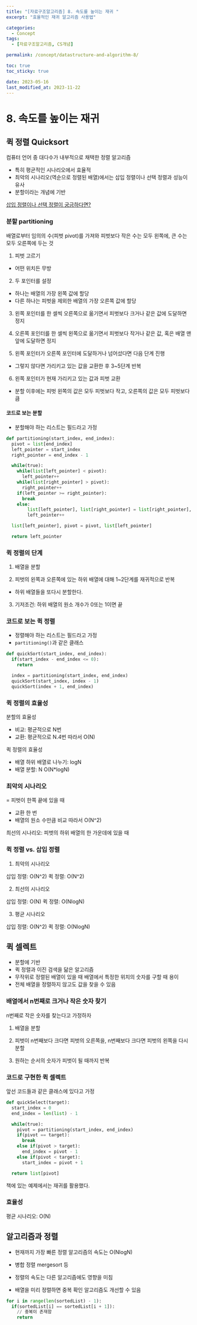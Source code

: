 ```yaml
---
title: "[자료구조알고리즘] 8. 속도를 높이는 재귀 "
excerpt: "효율적인 재귀 알고리즘 사용법"

categories:
  - Concept
tags:
  - [자료구조알고리즘, CS개념]

permalink: /concept/datastructure-and-algorithm-8/

toc: true
toc_sticky: true

date: 2023-05-16
last_modified_at: 2023-11-22
---
```

# 8. 속도를 높이는 재귀 

## 퀵 정렬 Quicksort 

컴퓨터 언어 중 대다수가 내부적으로 채택한 정렬 알고리즘 

- 특히 평균적인 시나리오에서 효율적
- 최악의 시나리오(역순으로 정렬된 배열)에서는 삽입 정렬이나 선택 정렬과 성능이 유사
- 분할이라는 개념에 기반 

[삽입 정렬이나 선택 정렬이 궁금하다면?](https://imbesky.github.io/concept/datastructure-and-algorithm-4/) 

### 분할 partitioning 

배열로부터 임의의 수(피벗 pivot)를 가져와 피벗보다 작은 수는 모두 왼쪽에, 큰 수는 모두 오른쪽에 두는 것 

1. 피벗 고르기 

- 어떤 위치든 무방 

2. 두 포인터를 설정 

- 하나는 배열의 가장 왼쪽 값에 할당
- 다른 하나는 피벗을 제외한 배열의 가장 오른쪽 값에 할당 

3. 왼쪽 포인터를 한 셀씩 오른쪽으로 옮기면서 피벗보다 크거나 같은 값에 도달하면 정지 

4. 오른쪽 포인터를 한 셀씩 왼쪽으로 옮기면서 피벗보다 작거나 같은 값, 혹은 배열 맨 앞에 도달하면 정지 

5. 왼쪽 포인터가 오른쪽 포인터에 도달하거나 넘어섰다면 다음 단계 진행 

- 그렇지 않다면 가리키고 있는 값을 교환한 후 3~5단계 반복 

6. 왼쪽 포인터가 현재 가리키고 있는 값과 피벗 교환 

- 분할 이후에는 피벗 왼쪽의 값은 모두 피벗보다 작고, 오른쪽의 값은 모두 피벗보다 큼 

#### 코드로 보는 분할 

- 분할해야 하는 리스트는 필드라고 가정 

``` python
def partitioning(start_index, end_index):
  pivot = list[end_index]
  left_pointer = start_index
  right_pointer = end_index - 1 

  while(true):
    while(list[left_pointer] < pivot):
      left_pointer++
    while(list[right_pointer] > pivot):
      right_pointer++
    if(left_pointer >= right_pointer):
      break
    else:
        list[left_pointer], list[right_pointer] = list[right_pointer], list[left_pointer]
        left_pointer++ 

  list[left_pointer], pivot = pivot, list[left_pointer] 

  return left_pointer
``` 

### 퀵 정렬의 단계 

1. 배열을 분할 

2. 피벗의 왼쪽과 오른쪽에 있는 하위 배열에 대해 1~2단계를 재귀적으로 반복 

- 하위 배열들을 또다시 분할한다. 

3. 기저조건: 하위 배열의 원소 개수가 0또는 1이면 끝 

### 코드로 보는 퀵 정렬 

- 정렬해야 하는 리스트는 필드라고 가정
- `partitioning()`과 같은 클래스 

``` python
def quickSort(start_index, end_index):
  if(start_index - end_index <= 0):
    return 

  index = partitioning(start_index, end_index)
  quickSort(start_index, index - 1)
  quickSort(index + 1, end_index)
``` 

### 퀵 정렬의 효율성 

분할의 효율성
- 비교: 평균적으로 N번
- 교환: 평균적으로 N.4번
따라서 O(N) 

퀵 정렬의 효율성
- 배열 하위 배열로 나누기: logN
- 배열 분할: N
O(N*logN) 

### 최악의 시나리오 

= 피벗이 한쪽 끝에 있을 때
- 교환 한 번
- 배열의 원소 수만큼 비교
따라서 O(N^2) 

최선의 시나리오: 피벗의 하위 배열의 한 가운데에 있을 때 

### 퀵 정렬 vs. 삽입 정렬 

1. 최악의 시나리오 

삽입 정렬: O(N^2)
퀵 정렬: O(N^2) 

2. 최선의 시나리오 

삽입 정렬: O(N)
퀵 정렬: O(NlogN) 

3. 평균 시나리오 

삽입 정렬: O(N^2)
퀵 정렬: O(NlogN) 

## 퀵 셀렉트 

- 분할에 기반
- 퀵 정렬과 이진 검색을 닮은 알고리즘
- 무작위로 정렬된 배열이 있을 때 배열에서 특정한 위치의 숫자를 구할 때 용이
- 전체 배열을 정렬하지 않고도 값을 찾을 수 있음 

### 배열에서 n번째로 크거나 작은 숫자 찾기 

n번째로 작은 숫자를 찾는다고 가정하자 

1. 배열을 분할 

2. 피벗이 n번째보다 크다면 피벗의 오른쪽을, n번째보다 크다면 피벗의 왼쪽을 다시 분할 

3. 원하는 순서의 숫자가 피벗이 될 때까지 반복 

### 코드로 구현한 퀵 셀렉트 

앞선 코드들과 같은 클래스에 있다고 가정 

``` python
def quickSelect(target):
  start_index = 0
  end_index = len(list) - 1 

  while(true):
    pivot = partitioning(start_index, end_index)
    if(pivot == target):
      break
    else if(pivot > target):
      end_index = pivot - 1
    else if(pivot < target):
      start_index = pivot + 1 

  return list[pivot]
``` 

책에 있는 예제에서는 재귀를 활용했다. 

### 효율성 

평균 시나리오: O(N) 

## 알고리즘과 정렬 

- 현재까지 가장 빠른 정렬 알고리즘의 속도는 O(NlogN)
- 병합 정렬 mergesort 등
- 정렬의 속도는 다른 알고리즘에도 영향을 미침 

- 배열을 미리 정렬하면 중복 확인 알고리즘도 개선할 수 있음 

``` python
for i in range(len(sortedList) - 1):
  if(sortedList[i] == sortedList[i + 1]): 
    // 중복이 존재함
    return
```
